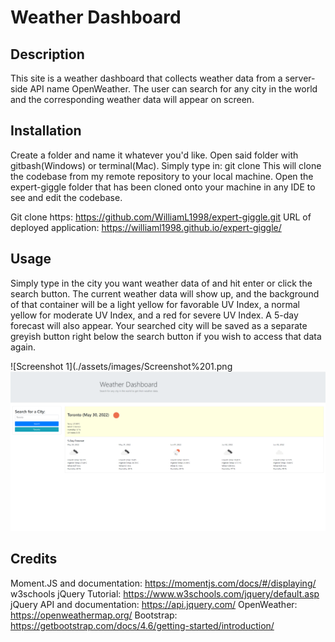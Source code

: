# Weather Dashboard

## Description
This site is a weather dashboard that collects weather data from a server-side API name OpenWeather. The user can search for any city in the world and the corresponding weather data will appear on screen.

## Installation
Create a folder and name it whatever you'd like. Open said folder with gitbash(Windows) or terminal(Mac). Simply type in: git clone This will clone the codebase from my remote repository to your local machine. Open the expert-giggle folder that has been cloned onto your machine in any IDE to see and edit the codebase.

Git clone https: https://github.com/WilliamL1998/expert-giggle.git URL of deployed application: https://williaml1998.github.io/expert-giggle/

## Usage
Simply type in the city you want weather data of and hit enter or click the search button. The current weather data will show up, and the background of that container will be a light yellow for favorable UV Index, a normal yellow for moderate UV Index, and a red for severe UV Index. A 5-day forecast will also appear. Your searched city will be saved as a separate greyish button right below the search button if you wish to access that data again.

![Screenshot 1](./assets/images/Screenshot%201.png
![Screenshot 2](./assets/images/Screenshot%202.png)

## Credits
Moment.JS and documentation: https://momentjs.com/docs/#/displaying/
w3schools jQuery Tutorial: https://www.w3schools.com/jquery/default.asp
jQuery API and documentation: https://api.jquery.com/
OpenWeather: https://openweathermap.org/
Bootstrap: https://getbootstrap.com/docs/4.6/getting-started/introduction/